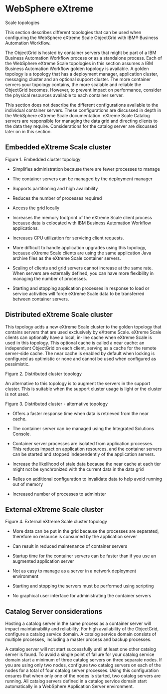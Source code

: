 <!-- image -->

# WebSphere eXtreme
Scale topologies

This section describes different topologies that can be used when configuring the WebSphere eXtreme
Scale ObjectGrid with IBM® Business Automation Workflow.

The ObjectGrid is hosted by container servers that might be part of a IBM Business Automation Workflow process or as a standalone process. Each of
the WebSphere eXtreme
Scale topologies in this section
assumes a IBM Business Automation Workflow
golden topology is available. A golden topology is a topology that has a deployment
manager, application cluster, messaging cluster and an optional support cluster. The more container
servers your topology contains, the more scalable and reliable the ObjectGrid becomes. However, to
prevent impact on performance, consider the physical resources available to each container
server.

This section does not describe the different configurations available to the individual container
servers. These configurations are discussed in depth in the WebSphere eXtreme
Scale documentation. eXtreme Scale Catalog servers are responsible for managing the
data grid and directing clients to the data they require. Considerations for the catalog server are
discussed later on in this section.

## Embedded eXtreme Scale cluster

Figure 1. Embedded cluster topology

<!-- image -->

- Simplifies administration because there are fewer processes to manage
- The container servers can be managed by the deployment manager
- Supports partitioning and high availability
- Reduces the number of processes required
- Access the grid locally

- Increases the memory footprint of the eXtreme Scale client
process because data is colocated with IBM Business Automation Workflow applications.
- Increases CPU utilization for servicing client requests.
- More difficult to handle application upgrades using this topology, because eXtreme Scale clients are using the same application Java archive
files as the eXtreme Scale container servers.
- Scaling of clients and grid servers cannot increase at the same rate. When servers are
externally defined, you can have more flexibility in managing the number of processes.
- Starting and stopping application processes in response to load or service activities will force
eXtreme Scale data to be transferred between container
servers.

## Distributed eXtreme Scale cluster

This topology adds a new eXtreme Scale cluster to the
golden topology that contains servers that are used exclusively by eXtreme Scale. eXtreme Scale clients can optionally have a local, in-line cache
when eXtreme Scale is used in this topology. This
optional cache is called a near cache: an independent ObjectGrid on each client, serving as a cache
for the remote server-side cache. The near cache is enabled by default when locking is configured as
optimistic or none and cannot be used when configured
as pessimistic.

Figure 2. Distributed cluster topology

<!-- image -->

An alternative to this topology is to augment the servers in the support cluster. This is
suitable when the support cluster usage is light or the cluster is not used.

Figure 3. Distributed cluster - alternative topology

<!-- image -->

- Offers a faster response time when data is retrieved from the near cache.
- The container server can be managed using the Integrated Solutions Console.
- Container server processes are isolated from application processes. This reduces impact on
application resources, and the container servers can be started and stopped independently of the
application servers.

- Increase the likelihood of stale data because the near cache at each tier might not be
synchronized with the current data in the data grid
- Relies on additional configuration to invalidate data to help avoid running out of memory
- Increased number of processes to administer

## External eXtreme Scale cluster

Figure 4. External eXtreme Scale cluster topology

<!-- image -->

- More data can be put in the grid because the processes are separated, therefore no resource is
consumed by the application server
- Can result in reduced maintenance of container servers
- Startup time for the container servers can be faster than if you use an augmented application
server

- Not as easy to manage as a server in a network deployment environment
- Starting and stopping the servers must be performed using scripting
- No graphical user interface for administrating the container servers

## Catalog Server considerations

Hosting a catalog server in the same process as a container server will impact maintainability
and reliability. For high availability of the ObjectGrid, configure a catalog service domain. A
catalog service domain consists of multiple processes, including a master process and backup
processes.

A catalog server will not start successfully until at least one other catalog server is found. To
avoid a single point of failure for your catalog service domain start a minimum of three catalog
servers on three separate nodes. If you are using only two nodes, configure two catalog servers on
each of the nodes for a total of four catalog server processes. Using this configuration ensures
that when only one of the nodes is started, two catalog servers are running. All catalog servers
defined in a catalog service domain start automatically in a WebSphere Application
Server environment.